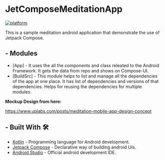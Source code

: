 # JetComposeMeditationApp
[![platform](https://img.shields.io/badge/platform-Android-yellow.svg)](https://www.android.com)

This is a sample meditation android application that demonstrate the use of Jetpack Compose.

## - Modules
- [App] - It uses the all the components and class releated to the Android Framework. It gets the data from repo and shows on Compose-UI.
- [BuildSrc] - This module helps to list and manage all the dependencies of the app at one place. It has list of dependencies and versions of that dependencies. Helps for reusing the dependencies for multiple modules.

<b>Mockup Design from here:</b>

https://www.uplabs.com/posts/meditation-mobile-app-design-concept

## - Built With 🛠
- [Kotlin](https://kotlinlang.org/) - Programming language for Android development.
- [Jetpack Compose](https://developer.android.com/jetpack/compose) - Declarative way of building android UIs.
- [Android Studio](https://developer.android.com/studio) - Official android development IDE.
